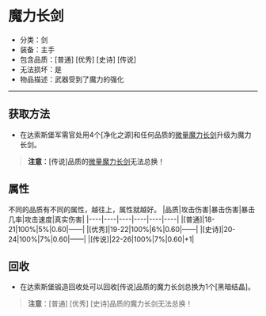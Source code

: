 # 魔力长剑
* 分类：剑
* 装备：主手
* 包含品质：[普通] [优秀] [史诗] [传说]
* 无法损坏：是
* 物品描述：武器受到了魔力的强化
---
## 获取方法
* 在达索斯堡军需官处用4个[净化之源]和任何品质的<a href="https://github.com/LeafletXD/Minecraft-Yuanchu-Server-Wiki/blob/main/Wiki/RPG%E9%81%93%E5%85%B7/%E8%BF%91%E6%88%98%E6%AD%A6%E5%99%A8/%E5%89%91/%E5%BE%AE%E9%87%8F%E9%AD%94%E5%8A%9B%E9%95%BF%E5%89%91.md">微量魔力长剑<a/>升级为魔力长剑。
>**注意**：[传说]品质的<a href="https://github.com/LeafletXD/Minecraft-Yuanchu-Server-Wiki/blob/main/Wiki/RPG%E9%81%93%E5%85%B7/%E8%BF%91%E6%88%98%E6%AD%A6%E5%99%A8/%E5%89%91/%E5%BE%AE%E9%87%8F%E9%AD%94%E5%8A%9B%E9%95%BF%E5%89%91.md">微量魔力长剑<a/>无法总换！
## 属性
不同的品质有不同的属性，越往上，属性就越好。
|品质|攻击伤害|暴击伤害|暴击几率|攻击速度|真实伤害|
|----|----|----|----|----|----|
|[普通]|18-21|100%|5%|0.60|——|
|[优秀]|19-22|100%|6%|0.60|——|
|[史诗]|20-24|100%|7%|0.60|——|
|[传说]|22-26|100%|7%|0.60|+1|
## 回收
* 在达索斯堡锻造回收处可以回收[传说]品质的魔力长剑总换为1个[黑暗结晶]。
>**注意**：[普通] [优秀] [史诗]品质的魔力长剑无法总换！

